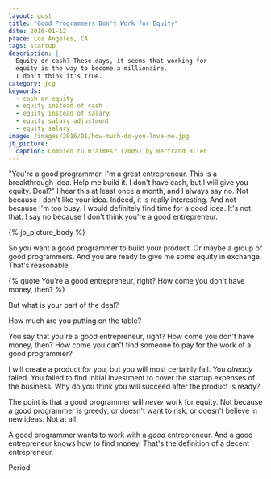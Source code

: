 ```yaml
---
layout: post
title: "Good Programmers Don't Work for Equity"
date: 2016-01-12
place: Los Angeles, CA
tags: startup
description: |
  Equity or cash? These days, it seems that working for
  equity is the way to become a millionaire.
  I don't think it's true.
category: jcg
keywords:
  - cash or equity
  - equity instead of cash
  - equity instead of salary
  - equity salary adjustment
  - equity salary
image: /images/2016/01/how-much-do-you-love-me.jpg
jb_picture:
  caption: Combien tu m'aimes? (2005) by Bertrand Blier
---
```


"You're a good programmer. I'm a great entrepreneur. This is a
breakthrough idea. Help me build it. I don't have cash, but I will
give you equity. Deal?" I hear this at least once a month, and
I always say no. Not because I don't like your idea. Indeed, it
is really interesting. And not because I'm too busy. I would
definitely find time for a good idea. It's not that. I say no because
I don't think you're a good entrepreneur.

<!--more-->

{% jb_picture_body %}

So you want a good programmer to build your product. Or maybe a group
of good programmers. And you are ready to give me some equity
in exchange. That's reasonable.

{% quote You're a good entrepreneur, right? How come you don't have money, then? %}

But what is your part of the deal?

How much are you putting on the table?

You say that you're a good entrepreneur, right? How come
you don't have money, then? How come you can't find someone to pay
for the work of a good programmer?

I will create a product for you, but you will most certainly
fail. You _already_ failed. You failed to find initial
investment to cover the startup expenses of the business.
Why do you think you will succeed after the product is ready?

The point is that a good programmer will _never_
work for equity. Not because a good programmer is greedy,
or doesn't want to risk, or doesn't believe
in new ideas. Not at all.

A good programmer wants to work with a _good_ entrepreneur. And
a good entrepreneur knows how to find money. That's the definition
of a decent entrepreneur.

Period.
